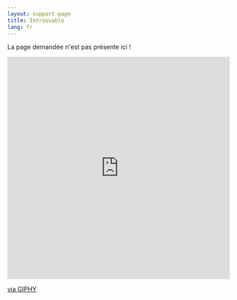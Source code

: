 ```yaml
---
layout: support-page
title: Introuvable
lang: fr
---
```


<p class="text-center alt-lead">
  La page demandée n'est pas présente ici !
</p>
<div style="width:100%;height:0;padding-bottom:100%;position:relative;"><iframe src="https://giphy.com/embed/26gs9jTY1R02ueEnu" width="100%" height="100%" style="position:absolute" frameBorder="0" class="giphy-embed" allowFullScreen></iframe></div><p><a href="https://giphy.com/gifs/engine-farm-agriculture-26gs9jTY1R02ueEnu">via GIPHY</a></p>
